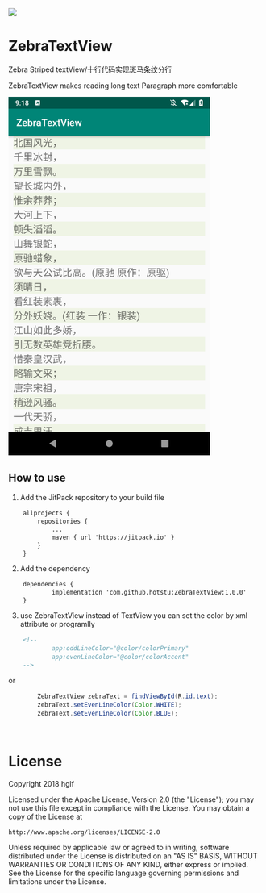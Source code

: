 [![](https://jitpack.io/v/hotstu/sasuke.svg)](https://jitpack.io/#hotstu/ZebraTextView)

# ZebraTextView
Zebra Striped textView/十行代码实现斑马条纹分行


ZebraTextView makes reading long text Paragraph more comfortable

<img src="./screenshot/1.png" width="400">

## How to use

1. Add the JitPack repository to your build file
```
	allprojects {
		repositories {
			...
			maven { url 'https://jitpack.io' }
		}
	}
```
2. Add the dependency
```
	dependencies {
	        implementation 'com.github.hotstu:ZebraTextView:1.0.0'
	}
```

3. use ZebraTextView instead of TextView
you can set the color by xml attribute or programlly
```xml
    <!--
            app:oddLineColor="@color/colorPrimary"
            app:evenLineColor="@color/colorAccent"
    -->
```
or

```java
        ZebraTextView zebraText = findViewById(R.id.text);
        zebraText.setEvenLineColor(Color.WHITE);
        zebraText.setEvenLineColor(Color.BLUE);
```

<br/>

# License

Copyright 2018 hglf

Licensed under the Apache License, Version 2.0 (the "License");
you may not use this file except in compliance with the License.
You may obtain a copy of the License at

    http://www.apache.org/licenses/LICENSE-2.0

Unless required by applicable law or agreed to in writing, software
distributed under the License is distributed on an "AS IS" BASIS,
WITHOUT WARRANTIES OR CONDITIONS OF ANY KIND, either express or implied.
See the License for the specific language governing permissions and
limitations under the License.

<br/>